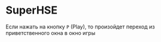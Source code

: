 # SuperHSE

Если нажать на кнопку `P` (Play), то произойдет переход из приветственного окна в окно игры
